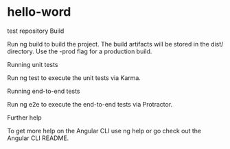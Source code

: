 # hello-word
test repository
Build

Run ng build to build the project. The build artifacts will be stored in the dist/ directory. Use the -prod flag for a production build.


Running unit tests

Run ng test to execute the unit tests via Karma.


Running end-to-end tests

Run ng e2e to execute the end-to-end tests via Protractor.


Further help

To get more help on the Angular CLI use ng help or go check out the Angular CLI README.
